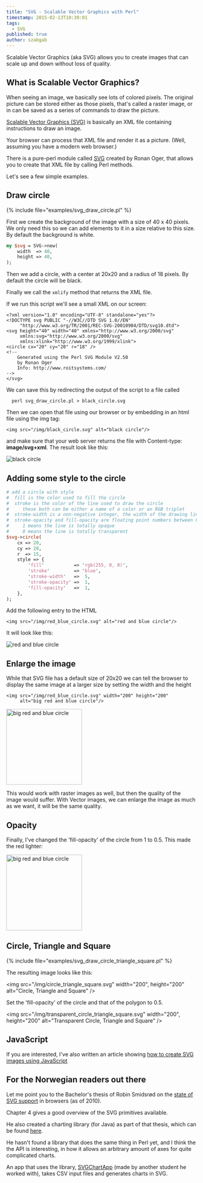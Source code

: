 ```yaml
---
title: "SVG - Scalable Vector Graphics with Perl"
timestamp: 2015-02-13T10:30:01
tags:
  - SVG
published: true
author: szabgab
---
```



Scalable Vector Graphics (aka SVG) allows you to create images that can scale up and
down without loss of quality.


## What is Scalable Vector Graphics?

When seeing an image, we basically see lots of colored pixels.
The original picture can be stored either as those pixels, that's called a raster image,
or in can be saved as a series of commands to draw the picture.

[Scalable Vector Graphics (SVG)](http://en.wikipedia.org/wiki/Scalable_Vector_Graphics)
is basically an XML file containing instructions to draw an image.

Your browser can process that XML file and render it as a picture.
(Well, assuming you have a modern web browser.)

There is a pure-perl module called [SVG](https://metacpan.org/pod/SVG) created by Ronan Oger,
that allows you to create that XML file by calling Perl methods.

Let's see a few simple examples.

## Draw circle

{% include file="examples/svg_draw_circle.pl" %}

First we create the background of the image with a size of 40 x 40 pixels.
We only need this so we can add elements to it in a size relative to this size.
By default the background is white.

```perl
my $svg = SVG->new(
    width  => 40,
    height => 40,
);
```

Then we add a circle, with a center at 20x20 and a radius of 18 pixels.
By default the circle will be black.

Finally we call the `xmlify` method that returns the XML file.

If we run this script we'll see a small XML on our screen:

```
<?xml version="1.0" encoding="UTF-8" standalone="yes"?>
<!DOCTYPE svg PUBLIC "-//W3C//DTD SVG 1.0//EN"
     "http://www.w3.org/TR/2001/REC-SVG-20010904/DTD/svg10.dtd">
<svg height="40" width="40" xmlns="http://www.w3.org/2000/svg" 
     xmlns:svg="http://www.w3.org/2000/svg"
     xmlns:xlink="http://www.w3.org/1999/xlink">
<circle cx="20" cy="20" r="18" />
<!-- 
    Generated using the Perl SVG Module V2.50
    by Ronan Oger
    Info: http://www.roitsystems.com/
-->
</svg>
```

We can save this by redirecting the output of the script to a file called

```
  perl svg_draw_circle.pl > black_circle.svg
```

Then we can open that file using our browser or by embedding in an html file using
the img tag:

```
<img src="/img/black_circle.svg" alt="black circle"/>
```

and make sure that your web server returns the file with Content-type: **image/svg+xml**.
The result look like this:

<img src="/img/black_circle.svg" alt="black circle"/>

## Adding some style to the circle

```perl
# add a circle with style
#  fill is the color used to fill the circle
#  stroke is the color of the line used to draw the circle
#     these both can be either a name of a color or an RGB triplet
#  stroke-width is a non-negative integer, the width of the drawing line
#  stroke-opacity and fill-opacity are floating point numbers between 0 and 1.
#     1 means the line is totally opaque
#     0 means the line is totally transparent
$svg->circle(
    cx => 20,
    cy => 20,
    r  => 15,
    style => {
        'fill'           => 'rgb(255, 0, 0)',
        'stroke'         => 'blue',
        'stroke-width'   =>  5,
        'stroke-opacity' =>  1,
        'fill-opacity'   =>  1,
    },
);
```

Add the following entry to the HTML

```
<img src="/img/red_blue_circle.svg" alt="red and blue circle"/>
```

It will look like this:

<img src="/img/red_blue_circle.svg" alt="red and blue circle"/>

## Enlarge the image

While that SVG file has a default size of 20x20 we can tell the browser to display
the same image at a larger size by setting the width and the height

```
<img src="/img/red_blue_circle.svg" width="200" height="200" 
     alt="big red and blue circle"/>
```

<img src="/img/red_blue_circle.svg" width="200" height="200" alt="big red and blue circle"/>

This would work with raster images as well, but then the quality of the image would suffer. With Vector images,
we can enlarge the image as much as we want, it will be the same quality.

## Opacity

Finally, I've changed the 'fill-opacity' of the circle from 1 to 0.5. This made the red lighter:

<img src="/img/transparent_red_blue_circle.svg" width="200" height="200" alt="big red and blue circle"/>

## Circle, Triangle and Square

{% include file="examples/svg_draw_circle_triangle_square.pl" %}

The resulting image looks like this:

<img src="/img/circle_triangle_square.svg" width="200", height="200" alt="Circle, Triangle and Square" />

Set the 'fill-opacity' of the circle and that of the polygon to 0.5.

<img src="/img/transparent_circle_triangle_square.svg" width="200", height="200" alt="Transparent Circle, Triangle and Square" />

## JavaScript

If you are interested, I've also written an article showing [how to create SVG images using JavaScript](https://code-maven.com/svg-with-javascript)


## For the Norwegian readers out there

Let me point you to the Bachelor's thesis of Robin Smidsrød on the [state of SVG support](http://files.smidsrod.no/BAC309IN/) in browsers (as of 2010).

Chapter 4 gives a good overview of the SVG primitives available.

He also created a charting library (for Java) as part of that thesis, which can be found [here](https://github.com/robinsmidsrod/SVGChartLibrary).

He hasn't found a library that does the same thing in Perl yet, and I think the the API is interesting, in how it allows an arbitrary amount of axes for quite complicated charts.

An app that uses the library, [SVGChartApp](https://github.com/petterthunaes/SVGChartApp) (made by another student he worked with), takes CSV input files and generates charts in SVG.

